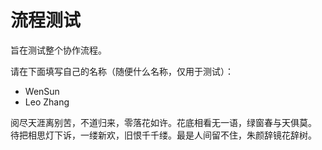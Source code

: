 # 流程测试

旨在测试整个协作流程。

请在下面填写自己的名称（随便什么名称，仅用于测试）：

- WenSun
- Leo Zhang

阅尽天涯离别苦，不道归来，零落花如许。花底相看无一语，绿窗春与天俱莫。
待把相思灯下诉，一缕新欢，旧恨千千缕。最是人间留不住，朱颜辞镜花辞树。